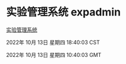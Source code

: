 # 实验管理系统 expadmin
[实验管理系统](http://27.19.33.125:56808/expadmin-782313d2-e1b1-4ea7-932e-3a55e6a1a4d0/)

2022年 10月 13日 星期四 18:40:03 CST

2022年 10月 13日 星期四 10:40:03 GMT
